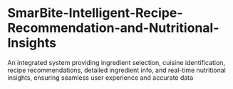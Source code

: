 # SmarBite-Intelligent-Recipe-Recommendation-and-Nutritional-Insights
An integrated system providing ingredient selection, cuisine identification, recipe recommendations, detailed ingredient info, and real-time nutritional insights, ensuring seamless user experience and accurate data
